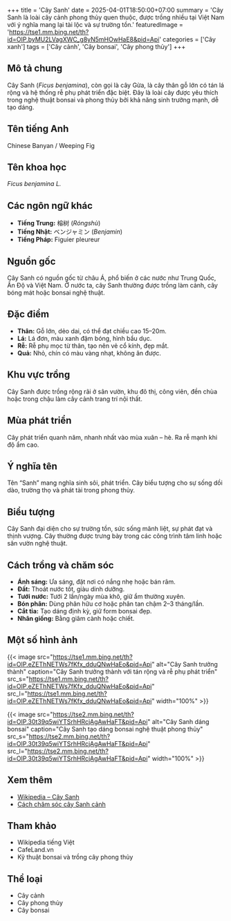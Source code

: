 +++
title = 'Cây Sanh'
date = 2025-04-01T18:50:00+07:00
summary = 'Cây Sanh là loài cây cảnh phong thủy quen thuộc, được trồng nhiều tại Việt Nam với ý nghĩa mang lại tài lộc và sự trường tồn.'
featuredImage = 'https://tse1.mm.bing.net/th?id=OIP.byMU2LVagXWC_g8yN5mHOwHaE8&pid=Api'
categories = ['Cây xanh']
tags = ['Cây cảnh', 'Cây bonsai', 'Cây phong thủy']
+++

## Mô tả chung

Cây Sanh (*Ficus benjamina*), còn gọi là cây Gừa, là cây thân gỗ lớn có tán lá rộng và hệ thống rễ phụ phát triển đặc biệt. Đây là loài cây được yêu thích trong nghệ thuật bonsai và phong thủy bởi khả năng sinh trưởng mạnh, dễ tạo dáng.

## Tên tiếng Anh

Chinese Banyan / Weeping Fig

## Tên khoa học

*Ficus benjamina L.*

## Các ngôn ngữ khác

- **Tiếng Trung:** 榕树 (*Róngshù*)
- **Tiếng Nhật:** ベンジャミン (*Benjamin*)
- **Tiếng Pháp:** Figuier pleureur

## Nguồn gốc

Cây Sanh có nguồn gốc từ châu Á, phổ biến ở các nước như Trung Quốc, Ấn Độ và Việt Nam. Ở nước ta, cây Sanh thường được trồng làm cảnh, cây bóng mát hoặc bonsai nghệ thuật.

## Đặc điểm

- **Thân:** Gỗ lớn, dẻo dai, có thể đạt chiều cao 15–20m.
- **Lá:** Lá đơn, màu xanh đậm bóng, hình bầu dục.
- **Rễ:** Rễ phụ mọc từ thân, tạo nên vẻ cổ kính, đẹp mắt.
- **Quả:** Nhỏ, chín có màu vàng nhạt, không ăn được.

## Khu vực trồng

Cây Sanh được trồng rộng rãi ở sân vườn, khu đô thị, công viên, đền chùa hoặc trong chậu làm cây cảnh trang trí nội thất.

## Mùa phát triển

Cây phát triển quanh năm, nhanh nhất vào mùa xuân – hè. Ra rễ mạnh khi độ ẩm cao.

## Ý nghĩa tên

Tên “Sanh” mang nghĩa sinh sôi, phát triển. Cây biểu tượng cho sự sống dồi dào, trường thọ và phát tài trong phong thủy.

## Biểu tượng

Cây Sanh đại diện cho sự trường tồn, sức sống mãnh liệt, sự phát đạt và thịnh vượng. Cây thường được trưng bày trong các công trình tâm linh hoặc sân vườn nghệ thuật.

## Cách trồng và chăm sóc

- **Ánh sáng:** Ưa sáng, đặt nơi có nắng nhẹ hoặc bán râm.
- **Đất:** Thoát nước tốt, giàu dinh dưỡng.
- **Tưới nước:** Tưới 2 lần/ngày mùa khô, giữ ẩm thường xuyên.
- **Bón phân:** Dùng phân hữu cơ hoặc phân tan chậm 2–3 tháng/lần.
- **Cắt tỉa:** Tạo dáng định kỳ, giữ form bonsai đẹp.
- **Nhân giống:** Bằng giâm cành hoặc chiết.

## Một số hình ảnh

{{< image src="https://tse1.mm.bing.net/th?id=OIP.eZEThNETWs7fKfx_dduQNwHaEo&pid=Api"
           alt="Cây Sanh trưởng thành"
           caption="Cây Sanh trưởng thành với tán rộng và rễ phụ phát triển"
           src_s="https://tse1.mm.bing.net/th?id=OIP.eZEThNETWs7fKfx_dduQNwHaEo&pid=Api"
           src_l="https://tse1.mm.bing.net/th?id=OIP.eZEThNETWs7fKfx_dduQNwHaEo&pid=Api"
           width="100%" >}}

{{< image src="https://tse2.mm.bing.net/th?id=OIP.30t39q5wiYTSrhHRcjAgAwHaFT&pid=Api"
           alt="Cây Sanh dáng bonsai"
           caption="Cây Sanh tạo dáng bonsai nghệ thuật phong thủy"
           src_s="https://tse2.mm.bing.net/th?id=OIP.30t39q5wiYTSrhHRcjAgAwHaFT&pid=Api"
           src_l="https://tse2.mm.bing.net/th?id=OIP.30t39q5wiYTSrhHRcjAgAwHaFT&pid=Api"
           width="100%" >}}

## Xem thêm

- [Wikipedia – Cây Sanh](https://vi.wikipedia.org/wiki/Sanh)
- [Cách chăm sóc cây Sanh cảnh](https://cafeland.vn/xu-huong/cay-sanh-y-nghia-cach-trong-va-cham-soc-114812.html)

## Tham khảo

- Wikipedia tiếng Việt
- CafeLand.vn
- Kỹ thuật bonsai và trồng cây phong thủy

## Thể loại

- Cây cảnh
- Cây phong thủy
- Cây bonsai
